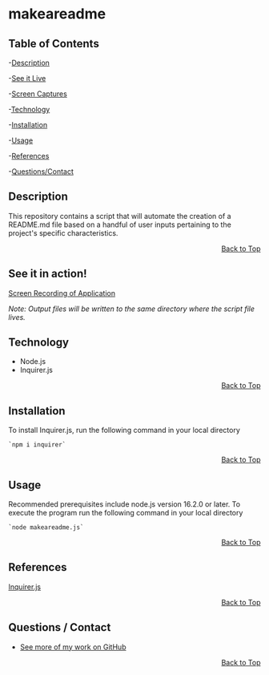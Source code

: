 <h1 id="project-title">makeareadme</h1>
 
<!-- ![GitHub license](https://img.shields.io/badge/license-MIT-blue.svg) -->

<h2 id="table-contents">Table of Contents</h2>

-[Description](#project-desc)

-[See it Live](#project-tech)

-[Screen Captures](#project-captures)

-[Technology](#project-tech)

-[Installation](#project-inst)

-[Usage](#project-usage)

-[References](#project-ref)

-[Questions/Contact](#project-contact)


<h2 id="project-desc">Description</h2>
    This repository contains a script that will automate the creation of a README.md file based on a handful of user inputs pertaining to the project's specific characteristics. 
<p style='text-align: right;'><a href="#project-title">Back to Top</a></p>

<h2 id="project-live">See it in action!</h2>

[Screen Recording of Application](https://drive.google.com/file/d/15LY7wv0GOnx-S-SLZlB8DE9BN3zJoa5F/view?usp=sharing)

*Note: Output files will be written to the same directory where the script file lives.*
<!-- 
<h2 id="project-captures">Screen captures</h2>

| Image | Description |
| --- | ----------- |
| ![Console Usage](./assets/screenshots/Screenshot1.png) | Console Usage | -->

<h2 id="project-tech">Technology</h2>

- Node.js
- Inquirer.js

<p style='text-align: right;'><a href="#project-title">Back to Top</a></p>

<h2 id="project-inst">Installation</h2>

To install Inquirer.js, run the following command in your local directory

    `npm i inquirer`

<p style='text-align: right;'><a href="#project-title">Back to Top</a></p>

<h2 id="project-usage">Usage</h2>
Recommended prerequisites include node.js version 16.2.0 or later. To execute the program run the following command in your local directory

    `node makeareadme.js`

<p style='text-align: right;'><a href="#project-title">Back to Top</a></p>

<h2 id="project-ref">References</h2>

[Inquirer.js](https://www.npmjs.com/package/inquirer)

<p style='text-align: right;'><a href="#project-title">Back to Top</a></p>

<h2 id="project-contact">Questions / Contact</h2>

- [See more of my work on GitHub](https://github.com/mcjbyday) 

<p style='text-align: right;'><a href="#project-title">Back to Top</a></p>




